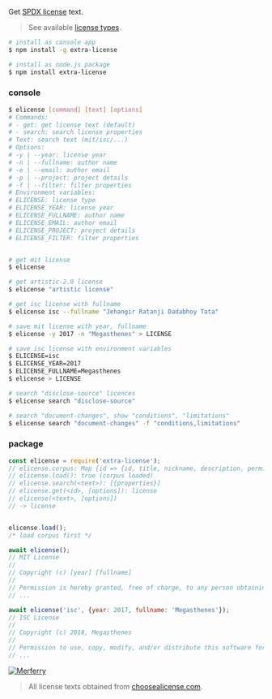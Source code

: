 Get [SPDX license] text.
> See available [license types].

```bash
# install as console app
$ npm install -g extra-license

# install as node.js package
$ npm install extra-license
```


### console

```bash
$ elicense [command] [text] [options]
# Commands:
# - get: get license text (default)
# - search: search license properties
# Text: search text (mit/isc/...)
# Options:
# -y | --year: license year
# -n | --fullname: author name
# -e | --email: author email
# -p | --project: project details
# -f | --filter: filter properties
# Environment variables:
# ELICENSE: license type
# ELICENSE_YEAR: license year
# ELICENSE_FULLNAME: author name
# ELICENSE_EMAIL: author email
# ELICENSE_PROJECT: project details
# ELICENSE_FILTER: filter properties


# get mit license
$ elicense

# get artistic-2.0 license
$ elicense "artistic license"

# get isc license with fullname
$ elicense isc --fullname "Jehangir Ratanji Dadabhoy Tata"

# save mit license with year, fullname
$ elicense -y 2017 -n "Megasthenes" > LICENSE

# save isc license with environment variables
$ ELICENSE=isc
$ ELICENSE_YEAR=2017
$ ELICENSE_FULLNAME=Megasthenes
$ elicense > LICENSE

# search "disclose-source" licences
$ elicense search "disclose-source"

# search "document-changes", show "conditions", "limitations"
$ elicense search "document-changes" -f "conditions,limitations"
```


### package

```javascript
const elicense = require('extra-license');
// elicense.corpus: Map {id => {id, title, nickname, description, permissions, conditions, limitations}}
// elicense.load(): true (corpus loaded)
// elicense.search(<text>): [{properties}]
// elicense.get(<id>, [options]): license
// elicense(<text>, [options])
// -> license


elicense.load();
/* load corpus first */

await elicense();
// MIT License
//
// Copyright (c) [year] [fullname]
//
// Permission is hereby granted, free of charge, to any person obtaining a copy
// ...

await elicense('isc', {year: 2017, fullname: 'Megasthenes'});
// ISC License
//
// Copyright (c) 2018, Megasthenes
//
// Permission to use, copy, modify, and/or distribute this software for any
// ...
```


[![Merferry](https://i.imgur.com/EYm1X2y.jpg)](https://merferry.github.io)
> All license texts obtained from [choosealicense.com].

[SPDX license]: https://spdx.org/licenses/
[license types]: https://github.com/nodef/extra-license/tree/master/assets
[choosealicense.com]: https://github.com/github/choosealicense.com
